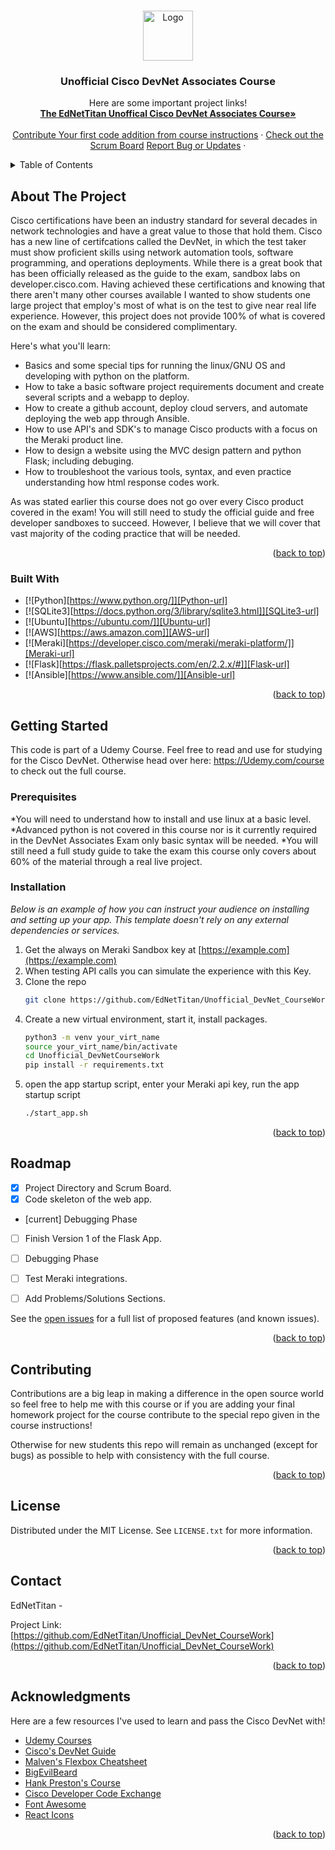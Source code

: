 <a name="readme-top"></a>
<!--
*** Welcome to the Unofficial Cisco DevNet Associates prep course by EdNetTitan owned by KaveLink llc.
*** if you want to add to the project as your first contribution remember to add to the open
*** repository at https://github.com/ENTERHERE
*** If you enjoyed the course please review on Udemy and leave a star here!
*** Now go study the official guidebook and ace the exam! - EdNetTitan
-->



<!-- PROJECT SHIELDS -->
<!--
*** Reference links are enclosed in brackets [ ] instead of parentheses ( ).
*** See the bottom of this document for the declaration of the reference variables
*** for contributors-url, forks-url, etc. This is an optional, concise syntax you may use.
-->



<!-- PROJECT LOGO -->
<br />
<div align="center">
  <a href="https://github.com/EdNetTitan/Unofficial_DevNet_CourseWork">
    <img src="static/Media/CourseLogo.jpeg" alt="Logo" width="80" height="80">
  </a>

  <h3 align="center">Unofficial Cisco DevNet Associates Course</h3>

  <p align="center">
    Here are some important project links!
    <br />
    <a href="Udemycourse link"><strong>The EdNetTitan Unoffical Cisco DevNet Associates Course»</strong></a>
    <br />
    <br />
    <a href="https://github Contribution link">Contribute Your first code addition from course instructions</a>
    ·
    <a href="https://github.com/users/EdNetTitan/projects/2/views/1">Check out the Scrum Board</a>
    <a href="https://github.com/othneildrew/Best-README-Template/issues">Report Bug or Updates</a>
    ·
 
  </p>
</div>



<!-- TABLE OF CONTENTS -->
<details>
  <summary>Table of Contents</summary>
  <ol>
    <li>
      <a href="#about-the-project">About The Project</a>
      <ul>
        <li><a href="#built-with">Built With</a></li>
      </ul>
    </li>
    <li>
      <a href="#getting-started">Getting Started</a>
      <ul>
        <li><a href="#prerequisites">Prerequisites</a></li>
        <li><a href="#installation">Installation</a></li>
      </ul>
    </li>
    <li><a href="#usage">Usage</a></li>
    <li><a href="#roadmap">Roadmap</a></li>
    <li><a href="#contributing">Contributing</a></li>
    <li><a href="#license">License</a></li>
    <li><a href="#contact">Contact</a></li>
    <li><a href="#acknowledgments">Acknowledgments</a></li>
  </ol>
</details>



<!-- ABOUT THE PROJECT -->
## About The Project


Cisco certifications have been an industry standard for several decades in network technologies and have a great value to those that hold them. Cisco has a new line of certifcations called the DevNet, in which the test taker must show proficient skills using network automation tools, software programming, and operations deployments. While there is a great book that has been officially released as the guide to the exam, sandbox labs on developer.cisco.com. Having achieved these certifications and knowing that there aren't many other courses available I wanted to show students one large project that employ's most of what is on the test to give near real life experience. However, this project does not provide 100% of what is covered on the exam and should be considered complimentary.

Here's what you'll learn:
* Basics and some special tips for running the linux/GNU OS and developing with python on the platform.
* How to take a basic software project requirements document and create several scripts and a webapp to deploy.
* How to create a github account, deploy cloud servers, and automate deploying the web app through Ansible.
* How to use API's and SDK's to manage Cisco products with a focus on the Meraki product line.
* How to design a website using the MVC design pattern and python Flask; including debuging.
* How to troubleshoot the various tools, syntax, and even practice understanding how html response codes work.

As was stated earlier this course does not go over every Cisco product covered in the exam! You will still need to study the official guide and free developer sandboxes to succeed. However, I believe that we will cover that vast majority of the coding practice that will be needed.


<p align="right">(<a href="#readme-top">back to top</a>)</p>



### Built With


* [![Python][https://www.python.org/]][Python-url]
* [![SQLite3][https://docs.python.org/3/library/sqlite3.html]][SQLite3-url]
* [![Ubuntu][https://ubuntu.com/]][Ubuntu-url]
* [![AWS][https://aws.amazon.com]][AWS-url]
* [![Meraki][https://developer.cisco.com/meraki/meraki-platform/]][Meraki-url]
* [![Flask][https://flask.palletsprojects.com/en/2.2.x/#]][Flask-url]
* [![Ansible][https://www.ansible.com/]][Ansible-url]


<p align="right">(<a href="#readme-top">back to top</a>)</p>



<!-- GETTING STARTED -->
## Getting Started

This code is part of a Udemy Course. Feel free to read and use for studying for the Cisco DevNet. Otherwise head over here: https://Udemy.com/course to check out the full course. 

### Prerequisites

*You will need to understand how to install and use linux at a basic level.
*Advanced python is not covered in this course nor is it currently required in the DevNet Associates Exam only basic syntax will be needed.
*You will still need a full study guide to take the exam this course only covers about 60% of the material through a real live project. 

### Installation

_Below is an example of how you can instruct your audience on installing and setting up your app. This template doesn't rely on any external dependencies or services._

1. Get the always on Meraki Sandbox key at [https://example.com](https://example.com)
2. When testing API calls you can simulate the experience with this Key.
2. Clone the repo
   ```sh
   git clone https://github.com/EdNetTitan/Unofficial_DevNet_CourseWork.git
   ```
3. Create a new virtual environment, start it, install packages.
   ```sh
   python3 -m venv your_virt_name
   source your_virt_name/bin/activate
   cd Unofficial_DevNetCourseWork
   pip install -r requirements.txt 
   ```
4. open the app startup script, enter your Meraki api key, run the app startup script
   ```sh
   ./start_app.sh
   ```

<p align="right">(<a href="#readme-top">back to top</a>)</p>



<!-- USAGE EXAMPLES -->


<!-- ROADMAP -->
## Roadmap

- [x] Project Directory and Scrum Board.
- [x] Code skeleton of the web app.
- [current] Debugging Phase
- [ ] Finish Version 1 of the Flask App.
- [ ] Debugging Phase
- [ ] Test Meraki integrations.
- [ ] Add Problems/Solutions Sections.


See the [open issues](https://github.com/EdNetTitan/Unofficial_DevNet_CourseWork/issues) for a full list of proposed features (and known issues).

<p align="right">(<a href="#readme-top">back to top</a>)</p>



<!-- CONTRIBUTING -->
## Contributing

Contributions are a big leap in making a difference in the open source world so feel free to help me with this course or if you are adding your final homework project for the course contribute to the special repo given in the course instructions!

Otherwise for new students this repo will remain as unchanged (except for bugs) as possible to help with consistency with the full course.

<p align="right">(<a href="#readme-top">back to top</a>)</p>



<!-- LICENSE -->
## License

Distributed under the MIT License. See `LICENSE.txt` for more information.

<p align="right">(<a href="#readme-top">back to top</a>)</p>



<!-- CONTACT -->
## Contact

EdNetTitan - 

Project Link: [https://github.com/EdNetTitan/Unofficial_DevNet_CourseWork](https://github.com/EdNetTitan/Unofficial_DevNet_CourseWork)

<p align="right">(<a href="#readme-top">back to top</a>)</p>



<!-- ACKNOWLEDGMENTS -->
## Acknowledgments

Here are a few resources I've used to learn and pass the Cisco DevNet with!

* [Udemy Courses](https://www.udemy.com/)
* [Cisco's DevNet Guide](https://www.webpagefx.com/tools/emoji-cheat-sheet)
* [Malven's Flexbox Cheatsheet](https://flexbox.malven.co/)
* [BigEvilBeard](https://github.com/bigevilbeard/bigevilbeard)
* [Hank Preston's Course](https://github.com/oyedeloy/hanks_course)
* [Cisco Developer Code Exchange](https://developer.cisco.com/codeexchange/)
* [Font Awesome](https://fontawesome.com)
* [React Icons](https://react-icons.github.io/react-icons/search)

<p align="right">(<a href="#readme-top">back to top</a>)</p>




[BestReadme]:  https://github.com/othneildrew/Best-README-Template/pull/73
